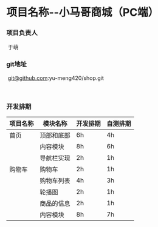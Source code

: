 # 项目名称--小马哥商城（PC端）

### 项目负责人

​	于萌

### git地址

​	git@github.com:yu-meng420/shop.git

​	

### 开发排期

| 项目名称 | 模块名称  | 开发排期 | 自测排期 |
| ---- | ----- | ---- | ---- |
| 首页   | 顶部和底部 | 6h   | 4h   |
|      | 内容模块  | 8h   | 6h   |
|      | 导航栏实现 | 2h   | 1h   |
| 购物车  | 购物车   | 2h   | 1h   |
|      | 购物车列表 | 4h   | 3h   |
|      | 轮播图   | 2h   | 1h   |
|      | 商品的信息 | 2h   | 1h   |
|      | 内容模块  | 8h   | 7h   |
